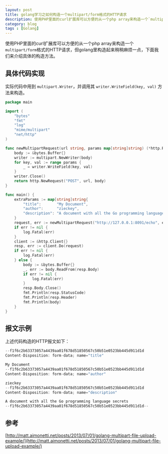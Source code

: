 ```yaml
---
layout: post
title: golang学习之如何构造一个multipart/form格式的HTTP请求
description: 使用PHP里面的curl扩展库可以方便的从一个php array来构造一个`multipart/form`格式的HTTP请求，但golang里构造起来稍稍麻烦一点，下面我们来介绍具体的构造方法。
category: blog
tags : [Golang]
---
```


使用PHP里面的curl扩展库可以方便的从一个php array来构造一个`multipart/form`格式的HTTP请求，但golang里构造起来稍稍麻烦一点，下面我们来介绍具体的构造方法。

## 具体代码实现

实际代码中用到 `multipart.Writer`，并调用其 `writer.WriteField(key, val)` 方法来构造。

```go
package main

import (
	"bytes"
	"fmt"
	"log"
	"mime/multipart"
	"net/http"
)

func newMultipartRequest(url string, params map[string]string) (*http.Request, error) {
	body := &bytes.Buffer{}
	writer := multipart.NewWriter(body)
	for key, val := range params {
		_ = writer.WriteField(key, val)
	}
	writer.Close()
	return http.NewRequest("POST", url, body)
}

func main() {
	extraParams := map[string]string{
		"title":       "My Document",
		"author":      "zieckey",
		"description": "A document with all the Go programming language secrets",
	}
	request, err := newMultipartRequest("http://127.0.0.1:8091/echo", extraParams)
	if err != nil {
		log.Fatal(err)
	}
	client := &http.Client{}
	resp, err := client.Do(request)
	if err != nil {
		log.Fatal(err)
	} else {
		body := &bytes.Buffer{}
		_, err := body.ReadFrom(resp.Body)
		if err != nil {
			log.Fatal(err)
		}
		resp.Body.Close()
		fmt.Println(resp.StatusCode)
		fmt.Println(resp.Header)
		fmt.Println(body)
	}
}
```

## 报文示例

上述代码构造的HTTP报文如下：

```go
--f1f6c2b63373057a4439aa01f678d51850567c50b51e0523bb445d911d1d
Content-Disposition: form-data; name="title"

My Document
--f1f6c2b63373057a4439aa01f678d51850567c50b51e0523bb445d911d1d
Content-Disposition: form-data; name="author"

zieckey
--f1f6c2b63373057a4439aa01f678d51850567c50b51e0523bb445d911d1d
Content-Disposition: form-data; name="description"

A document with all the Go programming language secrets
--f1f6c2b63373057a4439aa01f678d51850567c50b51e0523bb445d911d1d--

```

## 参考

[http://matt.aimonetti.net/posts/2013/07/01/golang-multipart-file-upload-example/](http://matt.aimonetti.net/posts/2013/07/01/golang-multipart-file-upload-example/)
